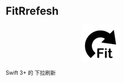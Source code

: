 # FitRrefesh
<p align="center">
<img src="/Resources/logo.png" alt="FitRefresh" title="FitRefresh" width="100"/>
</p>

Swift 3+ 的 下拉刷新
